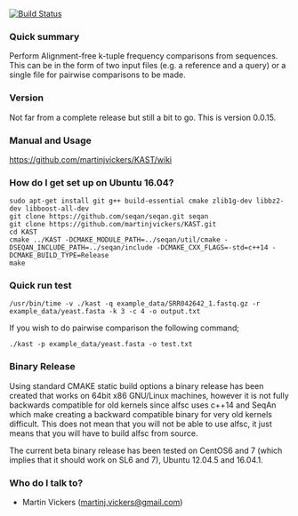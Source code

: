 [![Build Status](https://travis-ci.org/martinjvickers/KAST.svg?branch=master)](https://travis-ci.org/martinjvickers/KAST)

### Quick summary ###
Perform Alignment-free k-tuple frequency comparisons from sequences. This can be in the form of two input files (e.g. a reference and a query) or a single file for pairwise comparisons to be made.

### Version ###
Not far from a complete release but still a bit to go. This is version 0.0.15.

### Manual and Usage ###

https://github.com/martinjvickers/KAST/wiki

### How do I get set up on Ubuntu 16.04? ###

```
sudo apt-get install git g++ build-essential cmake zlib1g-dev libbz2-dev libboost-all-dev
git clone https://github.com/seqan/seqan.git seqan
git clone https://github.com/martinjvickers/KAST.git
cd KAST
cmake ../KAST -DCMAKE_MODULE_PATH=../seqan/util/cmake -DSEQAN_INCLUDE_PATH=../seqan/include -DCMAKE_CXX_FLAGS=-std=c++14 -DCMAKE_BUILD_TYPE=Release
make
```

### Quick run test ###

```
/usr/bin/time -v ./kast -q example_data/SRR042642_1.fastq.gz -r example_data/yeast.fasta -k 3 -c 4 -o output.txt
```

If you wish to do pairwise comparison the following command;

```
./kast -p example_data/yeast.fasta -o test.txt
```

### Binary Release ###

Using standard CMAKE static build options a binary release has been created that works on 64bit x86 GNU/Linux machines, however it is not fully backwards compatible for old kernels since alfsc uses c++14 and SeqAn which make creating a backward compatible binary for very old kernels difficult. This does not mean that you will not be able to use alfsc, it just means that you will have to build alfsc from source. 

The current beta binary release has been tested on CentOS6 and 7 (which implies that it should work on SL6 and 7), Ubuntu 12.04.5 and 16.04.1. 

### Who do I talk to? ###

* Martin Vickers (martinj.vickers@gmail.com)
